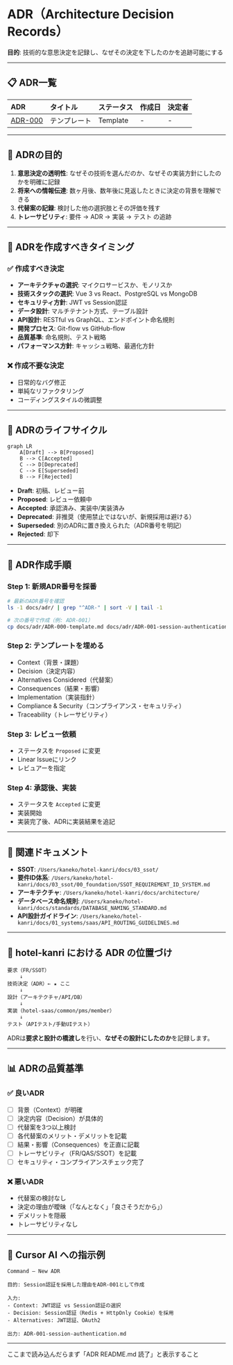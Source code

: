 # ADR（Architecture Decision Records）

**目的**: 技術的な意思決定を記録し、なぜその決定を下したのかを追跡可能にする

---

## 📋 ADR一覧

| ADR | タイトル | ステータス | 作成日 | 決定者 |
|:----|:--------|:---------|:------|:------|
| [ADR-000](./ADR-000-template.md) | テンプレート | Template | - | - |

---

## 🎯 ADRの目的

1. **意思決定の透明性**: なぜその技術を選んだのか、なぜその実装方針にしたのかを明確に記録
2. **将来への情報伝達**: 数ヶ月後、数年後に見返したときに決定の背景を理解できる
3. **代替案の記録**: 検討した他の選択肢とその評価を残す
4. **トレーサビリティ**: 要件 → ADR → 実装 → テスト の追跡

---

## 📝 ADRを作成すべきタイミング

### ✅ 作成すべき決定

- **アーキテクチャの選択**: マイクロサービスか、モノリスか
- **技術スタックの選択**: Vue 3 vs React、PostgreSQL vs MongoDB
- **セキュリティ方針**: JWT vs Session認証
- **データ設計**: マルチテナント方式、テーブル設計
- **API設計**: RESTful vs GraphQL、エンドポイント命名規則
- **開発プロセス**: Git-flow vs GitHub-flow
- **品質基準**: 命名規則、テスト戦略
- **パフォーマンス方針**: キャッシュ戦略、最適化方針

### ❌ 作成不要な決定

- 日常的なバグ修正
- 単純なリファクタリング
- コーディングスタイルの微調整

---

## 🔄 ADRのライフサイクル

```mermaid
graph LR
    A[Draft] --> B[Proposed]
    B --> C[Accepted]
    C --> D[Deprecated]
    C --> E[Superseded]
    B --> F[Rejected]
```

- **Draft**: 初稿、レビュー前
- **Proposed**: レビュー依頼中
- **Accepted**: 承認済み、実装中/実装済み
- **Deprecated**: 非推奨（使用禁止ではないが、新規採用は避ける）
- **Superseded**: 別のADRに置き換えられた（ADR番号を明記）
- **Rejected**: 却下

---

## 📄 ADR作成手順

### Step 1: 新規ADR番号を採番

```bash
# 最新のADR番号を確認
ls -1 docs/adr/ | grep "^ADR-" | sort -V | tail -1

# 次の番号で作成（例: ADR-001）
cp docs/adr/ADR-000-template.md docs/adr/ADR-001-session-authentication.md
```

### Step 2: テンプレートを埋める

- Context（背景・課題）
- Decision（決定内容）
- Alternatives Considered（代替案）
- Consequences（結果・影響）
- Implementation（実装指針）
- Compliance & Security（コンプライアンス・セキュリティ）
- Traceability（トレーサビリティ）

### Step 3: レビュー依頼

- ステータスを `Proposed` に変更
- Linear Issueにリンク
- レビュアーを指定

### Step 4: 承認後、実装

- ステータスを `Accepted` に変更
- 実装開始
- 実装完了後、ADRに実装結果を追記

---

## 🔗 関連ドキュメント

- **SSOT**: `/Users/kaneko/hotel-kanri/docs/03_ssot/`
- **要件ID体系**: `/Users/kaneko/hotel-kanri/docs/03_ssot/00_foundation/SSOT_REQUIREMENT_ID_SYSTEM.md`
- **アーキテクチャ**: `/Users/kaneko/hotel-kanri/docs/architecture/`
- **データベース命名規則**: `/Users/kaneko/hotel-kanri/docs/standards/DATABASE_NAMING_STANDARD.md`
- **API設計ガイドライン**: `/Users/kaneko/hotel-kanri/docs/01_systems/saas/API_ROUTING_GUIDELINES.md`

---

## 🎯 hotel-kanri における ADR の位置づけ

```
要求（FR/SSOT）
    ↓
技術決定（ADR）← ★ ここ
    ↓
設計（アーキテクチャ/API/DB）
    ↓
実装（hotel-saas/common/pms/member）
    ↓
テスト（APIテスト/手動UIテスト）
```

ADRは**要求と設計の橋渡し**を行い、**なぜその設計にしたのか**を記録します。

---

## 📊 ADRの品質基準

### ✅ 良いADR

- [ ] 背景（Context）が明確
- [ ] 決定内容（Decision）が具体的
- [ ] 代替案を3つ以上検討
- [ ] 各代替案のメリット・デメリットを記載
- [ ] 結果・影響（Consequences）を正直に記載
- [ ] トレーサビリティ（FR/QAS/SSOT）を記載
- [ ] セキュリティ・コンプライアンスチェック完了

### ❌ 悪いADR

- 代替案の検討なし
- 決定の理由が曖昧（「なんとなく」「良さそうだから」）
- デメリットを隠蔽
- トレーサビリティなし

---

## 🤖 Cursor AI への指示例

```
Command – New ADR

目的: Session認証を採用した理由をADR-001として作成

入力:
- Context: JWT認証 vs Session認証の選択
- Decision: Session認証（Redis + HttpOnly Cookie）を採用
- Alternatives: JWT認証、OAuth2

出力: ADR-001-session-authentication.md
```

---

ここまで読み込んだらまず「ADR README.md 読了」と表示すること







